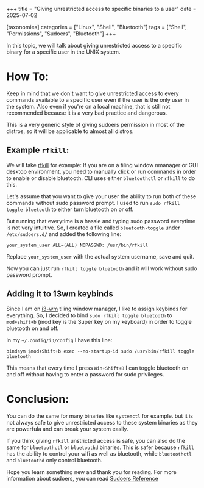+++
title = "Giving unrestricted access to specific binaries to a user"
date = 2025-07-02

[taxonomies]
categories = ["Linux", "Shell", "Bluetooth"]
tags = ["Shell", "Permissions", "Sudoers", "Bluetooth"]
+++

In this topic, we will talk about giving unrestricted access to a specific binary for a specific user in the UNIX system.

# How To:

Keep in mind that we don't want to give unrestricted access to every commands available to a specific user even if the user is the only user in the system.
Also even if you're on a local machine, that is still not recommended because it is a very bad practice and dangerous.

This is a very generic style of giving sudoers permission in most of the distros, so it will be applicable to almost all distros.

## Example `rfkill`:

We will take [rfkill](https://linux.die.net/man/1/rfkill)  for example:
If you are on a tiling window nmanager or GUI desktop environment, you need to manually click or run commands in order to enable or disable bluetooth. CLI uses either `bluetoothctl` or `rfkill` to do this.

Let's assume that you want to give your user the ability to run both of these commands without sudo password prompt.
I used to run `sudo rfkill toggle bluetooth` to either turn bluetooth on or off.

But running that everytime is a hassle and typing sudo password everytime is not very intuitive.
So, I created a file called `bluetooth-toggle` under `/etc/sudoers.d/` and added the following line:

```
your_system_user ALL=(ALL) NOPASSWD: /usr/bin/rfkill 
```

Replace `your_system_user` with the actual system username, save and quit.

Now you can just run `rfkill toggle bluetooth` and it will work without sudo password prompt.


## Adding it to 13wm keybinds
Since I am on [i3-wm](https://i3wm.org/)  tiling window manager, I like to assign keybinds for everything. So, I decided to bind `sudo rfkill toggle bluetooth` to `mod+shift+b` (mod key is the Super key on my keyboard) in order to toggle bluetooth on and off.

In my `~/.config/i3/config` I have this line:

```i3-config
bindsym $mod+Shift+b exec --no-startup-id sudo /usr/bin/rfkill toggle bluetooth 

```

This means that every time I press `Win+Shift+B` I can toggle bluetooth on and off without having to enter a password for sudo privileges.

# Conclusion:

You can do the same for many binaries like `systemctl` for example. but it is not always safe to give unrestricted access to these system binaries as they are powerfula and can break your system easily.

If you think giving `rfkill` unstricted access is safe, you can also do the same for `bluetoothctl` or `bluetoothd` binaries.
This is safer because `rfkill` has the ability to control your wifi as well as bluetooth, while `bluetoothctl` and `bluetoothd` only control bluetooth.

Hope you learn something new and thank you for reading. 
For more information about sudoers, you can read [Sudoers Reference](https://www.sudo.ws/man/1.8.16/sudoers.5.html)
